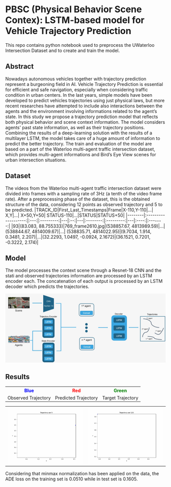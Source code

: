 # PBSC (Physical Behavior Scene Contex): LSTM-based model for Vehicle Trajectory Prediction
This repo contains python notebook used to preprocess the UWaterloo Intersection Dataset and to create and train the model.

## Abstract
Nowadays autonomous vehicles together with trajectory prediction represent a burgeoning field in AI. Vehicle Trajectory Prediction is essential for efficient and safe navigation, especially when considering traffic condition in urban centers. 
In the last years, simple models have been developed to predict vehicles trajectories using just physical laws, but more recent researches have attempted to include also interactions between the agents and the environment involving informations related to the agent’s state.
In this study we propose a trajectory prediction model that reflects both physical behavior and scene context information. The model considers agents' past state information, as well as their trajectory positions. Combining the results of a deep-learning solution with the results of a multilayer LSTM, the model takes care of a huge amount of information to predict the better trajectory.
The train and evaluation of the model are based on a part of the Waterloo multi-agent traffic intersection dataset, which provides multi-agent informations and Bird’s Eye View scenes for urban intersection situations.
## Dataset
The videos from the Waterloo multi-agent traffic intersection dataset were divided into frames with a sampling rate of 3Hz (a tenth of the video frame rate). After a preprocessing phase of the dataset, this is the obtained structure of the data, considering 12 points as observed trajectory and 5 to be predicted.
|TRACK_ID|First_Last_Timestamps|Frame|X-110,Y-110|...| X,Y|...| X+50,Y+50| STATUS-110|...|STATUS|STATUS+50|
|--------|:-------------------:|:---:|:---------:|---|:--:|---|:--------:|:---------:|---|:----:|:-------:|
|93|(83.083, 88.755333)|769_frame2610.jpg|(538857.67, 4813989.59)|...| (538844.67, 4814009.67)|...| (538835.71, 4814022.95)|(9.7034, 1.914, 0.3481, 2.207)|...|(32.2293, 1.0497, -0.0924, 2.1672)|(36.1521, 0.7201, -0.3222, 2.174)|
## Model
The model processes the context scene through a Resnet-18 CNN and the stati and observed trajectories information are processed by an LSTM encoder each. The concatenation of each output is processed by an LSTM decoder which predicts the trajectories.
<div align='center'>
  <img src='images/model.jpeg' width='1000px'>
</div>

## Results

<table style="width: 100%;">
  <tr>
    <th style="color: blue;">Blue</th>
    <th style="color: red;">Red</th>
    <th style="color: green;">Green</th>
  </tr>
  <tr>
    <td>Observed Trajectory</td>
    <td>Predicted Trajectory</td>
    <td>Target Trajectory</td>
  </tr>
</table>

<div align='center'>
  <table style="border-collapse: collapse; border: none;">
    <tr style="border: none;">
      <td style="border: none;"><img src="images/GIF/GIF9/trajectory9.gif" style="max-width: 100; height: auto;"></td>
      <td style="border: none;"><img src="images/GIF/GIF126/trajectory126.gif" style="max-width: 100; height: auto;"></td>
    </tr>
  </table>
</div>

Considering that minmax normalization has been applied on the data, the ADE loss on the training set is 0.0510 while in test set is 0.1605.

